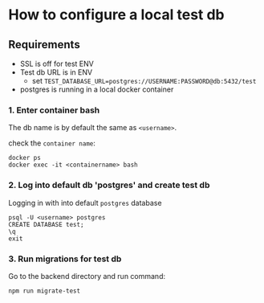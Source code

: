 # How to configure a local test db

## Requirements

- SSL is off for test ENV
- Test db URL is in ENV
    - set `TEST_DATABASE_URL=postgres://USERNAME:PASSWORD@db:5432/test`
- postgres is running in a local docker container

### 1. Enter container bash

The db name is by default the same as `<username>`.

check the `container name`:

    docker ps
    docker exec -it <containername> bash

### 2. Log into default db 'postgres' and create test db

Logging in with <username> into default `postgres` database
	
    psql -U <username> postgres
    CREATE DATABASE test;
    \q
    exit

### 3. Run migrations for test db

Go to the backend directory and run command:

    npm run migrate-test
